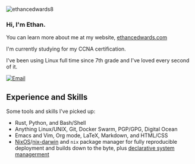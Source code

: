 <p align="left"> <img src="https://komarev.com/ghpvc/?username=ethancedwards8" alt="ethancedwards8" /> </p>

### Hi, I'm Ethan.

You can learn more about me at my website, [ethancedwards.com](https://ethancedwards.com)
<!-- ![Top Langs](https://github-readme-stats.vercel.app/api/top-langs/?username=ethancedwards&layout=compact&theme=dracula) -->

I'm currently studying for my CCNA certification.

I've been using Linux full time since 7th grade and I've loved every second of it.

[![Email](https://img.shields.io/badge/Email-252422.svg?style=for-the-badge&logo=gmail)](mailto:ethan@ethancedwards.com)

## Experience and Skills

Some tools and skills I've picked up:

- Rust, Python, and Bash/Shell
- Anything Linux/UNIX, Git, Docker Swarm, PGP/GPG, Digital Ocean
- Emacs and Vim, Org mode, LaTeX, Markdown, and HTML/CSS
- [NixOS](https://nixos.org)/[nix-darwin](https://github.com/lnl7/nix-darwin) and `nix` package manager for fully reproducible deployment and builds down to the byte, plus [declarative system managerment](https://gitlab.com/ethancedwards/dotfiles/-/blob/master/)

<!-- ![Ethan's GitHub Stats](https://github-readme-stats.vercel.app/api?username=ethancedwards8&count_private=true&show_icons=true&theme=dracula) -->
